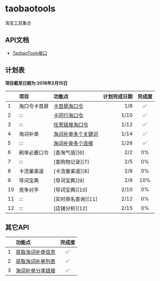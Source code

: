 # taobaotools
淘宝工具集合

## API文档
- [TaobaoTools接口][0]

## 计划表
**项目截至日期为:2018年2月15日**

| |项目|功能点|计划完成日期|完成度
|:-|:-|:-|-:|:-:
|1|淘口令卡首屏|[卡首屏淘口令][1]|1/8|:white_check_mark:
|2|:::|[卡同行淘口令][2]|1/10|:white_check_mark:
|3|:::|[任意链接淘口令][3]|1/12|:white_check_mark:
|4|淘词补单|[淘词补单多个关键词][4]|1/14|:white_check_mark:
|5|:::|[淘词补单多个连接][5]|1/26|:white_check_mark:
|6|刷单必要口令|[查淘气值][6]|2/2|0%
|7|:::|[查购物记录][7]|2/5|0%
|8|卡流量渠道|[卡流量渠道][8]|2/8|0%
|9|导词宝典|[导词宝典][9]|2/9|10%
|10|竞争对手|[导词宝典][10]|2/10|0%
|11|:::|[实时排名查询][11]|2/12|0%
|12|:::|[店铺分析][12]|2/15|0%

## 其它API
| |功能点|完成度
|:-|:-|:-:
|1|[获取淘词补单信息][13]|:white_check_mark:
|2|[获取淘词补单列表][14]|:white_check_mark:
|3|[淘词补单分享链接][15]|:white_check_mark:

[0]:https://www.zybuluo.com/Sayming/note/1026884
[1]:https://www.zybuluo.com/Sayming/note/1026884#%E4%B8%80%E5%8D%A1%E9%A6%96%E5%B1%8F%E6%89%8B%E6%9C%BA%E7%AB%AF
[2]:https://www.zybuluo.com/Sayming/note/1026884#%E4%BA%8C%E5%8D%A1%E5%90%8C%E8%A1%8C%E6%B7%98%E5%8F%A3%E4%BB%A4
[3]:https://www.zybuluo.com/Sayming/note/1026884#%E4%B8%89%E4%BB%BB%E6%84%8F%E9%93%BE%E6%8E%A5%E6%B7%98%E5%8F%A3%E4%BB%A4
[4]:https://www.zybuluo.com/Sayming/note/1026884#%E5%9B%9B%E6%B7%98%E8%AF%8D%E8%A1%A5%E5%8D%95%E5%A4%9A%E4%B8%AA%E5%85%B3%E9%94%AE%E8%AF%8D
[5]:https://www.zybuluo.com/Sayming/note/1026884#%E4%BA%94%E6%B7%98%E8%AF%8D%E8%A1%A5%E5%8D%95%E5%A4%9A%E4%B8%AA%E8%BF%9E%E6%8E%A5

[13]:https://www.zybuluo.com/Sayming/note/1026884#%E5%85%AD%E8%8E%B7%E5%8F%96%E6%B7%98%E8%AF%8D%E8%A1%A5%E5%8D%95%E4%BF%A1%E6%81%AF
[14]:https://www.zybuluo.com/Sayming/note/1026884#%E4%B8%83%E8%8E%B7%E5%8F%96%E6%B7%98%E8%AF%8D%E8%A1%A5%E5%8D%95%E5%88%97%E8%A1%A8
[15]:https://www.zybuluo.com/Sayming/note/1026884#%E5%85%AB%E6%B7%98%E8%AF%8D%E8%A1%A5%E5%8D%95%E5%88%86%E4%BA%AB%E9%93%BE%E6%8E%A5
